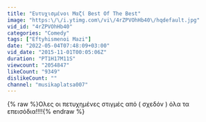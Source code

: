 ```yaml
---
title: "Ευτυχισμένοι Μαζί Best Of The Best"
image: "https:\/\/i.ytimg.com\/vi\/4rZPVOhHb40\/hqdefault.jpg"
vid_id: "4rZPVOhHb40"
categories: "Comedy"
tags: ["Eftyhismenoi Mazi"]
date: "2022-05-04T07:48:09+03:00"
vid_date: "2015-11-01T00:05:06Z"
duration: "PT1H17M11S"
viewcount: "2054847"
likeCount: "9349"
dislikeCount: ""
channel: "musikaplatsa007"
---
```

{% raw %}Ολες οι πετυχημένες στιγμές από ( σχεδόν ) όλα τα επεισόδια!!!!{% endraw %}
